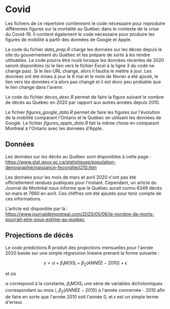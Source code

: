 # Covid
Les fichiers de ce répertoire contiennent le code nécessaire pour reproduire différentes figures sur la mortalité au Québec dans le contexte de la crise du Covid-19. Il contient également le code nécessaire pour produire les figures de mobilité à partir des données de Google et Apple.

Le code du fichier _data_prep.R_ charge les données sur les décès depuis le site du gouvernement du Québec et les prépare de sorte à les rendre utilisables. Le code pourra être roulé lorsque les données récentes de 2020 seront disponibles (si le lien vers le fichier Excel à la ligne 3 du code ne change pas). Si le lien URL change, alors il faudra le mettre à jour. Les données ont été mises à jour le 6 mai et le mois de février a été ajouté, le lien vers les données n'a alors pas changé et il est donc peu probable que le lien change dans l'avenir. 

Le code du fichier _deces_desc.R_ permet de faire la figure suivant le nombre de décès au Québec en 2020 par rapport aux autres années depuis 2010. 

Le fichier _figures_google_data.R_ permet de faire les figures sur l'évolution de la mobilité comparant l'Ontario et le Québec en utilisant les données de Google. Le fichier _figures_apple_data.R_ fait la même chose en comparant Montréal à l'Ontario avec les données d'Apple.

## Données
Les données sur les décès au Québec sont disponibles à cette page : https://www.stat.gouv.qc.ca/statistiques/population-demographie/naissance-fecondite/i210.htm

Les données pour les mois de mars et avril 2020 n'ont pas été officiellement rendues publiques pour l'instant. Cependant, un article du Journal de Montréal nous informe que le Québec aurait connu 6349 décès en mars et 7660 en avril. Ces chiffres ont été ajoutés pour tenir compte de ces informations.

L'article est disponible par là : https://www.journaldemontreal.com/2020/05/06/le-nombre-de-morts-pourrait-etre-sous-estime-au-quebec

## Projections de décès
Le code predictions.R produit des projections mensuelles pour l'année 2020 basée sur une simple régression linéaire prenant la forme suivante : 

$$\gamma = \alpha + \beta_{i}MOIS_{i} + \beta_{2}(ANNÉE-2010) + \epsilon $$

et où

$\alpha$ correspond à la constante, $\beta_{i}MOIS_{i}$ une série de variables dichotomiques correspondant au mois $i$, $\beta_2(ANNÉE-2010)$ à l'année concernée - 2010 afin de faire en sorte que l'année 2010 soit l'année 0, et $\epsilon$ est un simple terme d'erreur. 